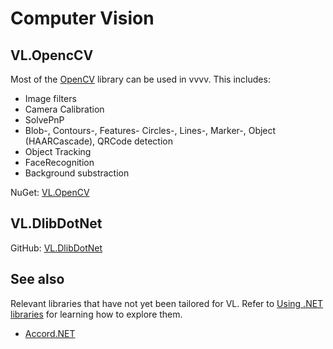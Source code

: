 # Computer Vision

## VL.OpencCV

Most of the [OpenCV](http://opencv.org/) library can be used in vvvv. This includes:

* Image filters
* Camera Calibration
* SolvePnP
* Blob-, Contours-, Features- Circles-, Lines-, Marker-, Object (HAARCascade), QRCode detection
* Object Tracking
* FaceRecognition
* Background substraction

NuGet: [VL.OpenCV](https://www.nuget.org/packages/VL.OpenCV)

## VL.DlibDotNet

GitHub: [VL.DlibDotNet](https://github.com/m-box-de/VL.DlibDotNet)

## See also
Relevant libraries that have not yet been tailored for VL. Refer to [Using .NET libraries](using-net-libraries.md) for learning how to explore them.
* [Accord.NET](http://accord-framework.net)